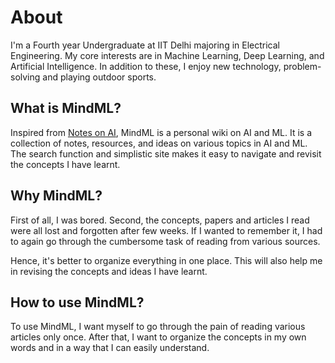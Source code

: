 # About

I'm a Fourth year Undergraduate at IIT Delhi majoring in Electrical Engineering. My core interests are in Machine Learning, Deep Learning, and Artificial Intelligence. In addition to these, I enjoy new technology, problem-solving and playing outdoor sports.

## What is MindML?

Inspired from [Notes on AI](https://notesonai.com/Notes+on+AI), MindML is a personal wiki on AI and ML. It is a collection of notes, resources, and ideas on various topics in AI and ML. The search function and simplistic site makes it easy to navigate and revisit the concepts I have learnt.

## Why MindML?

First of all, I was bored. Second, the concepts, papers and articles I read were all lost and forgotten after few weeks. If I wanted to remember it, I had to again go through the cumbersome task of reading from various sources. 

Hence, it's better to organize everything in one place. This will also help me in revising the concepts and ideas I have learnt.

## How to use MindML?

To use MindML, I want myself to go through the pain of reading various articles only once. After that, I want to organize the concepts in my own words and in a way that I can easily understand.
